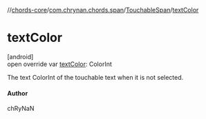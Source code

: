 //[chords-core](../../../index.md)/[com.chrynan.chords.span](../index.md)/[TouchableSpan](index.md)/[textColor](text-color.md)

# textColor

[android]\
open override var [textColor](text-color.md): ColorInt

The text ColorInt of the touchable text when it is not selected.

#### Author

chRyNaN
